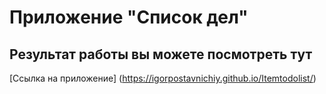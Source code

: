 # Приложение "Список дел" 

## Результат работы вы можете посмотреть тут 

[Ссылка на приложение] (https://igorpostavnichiy.github.io/Itemtodolist/)
